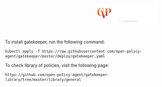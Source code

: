 <img src="../../../img/logo.png" alt="CVP logo" width="200" align="right">
<br><br>
<br><br>
<br><br>

To install gatekeeper, run the following command:
```shell
kubectl apply -f https://raw.githubusercontent.com/open-policy-agent/gatekeeper/master/deploy/gatekeeper.yaml
```

To check library of policies, visit the following page:

```
https://github.com/open-policy-agent/gatekeeper-library/tree/master/library/general
```